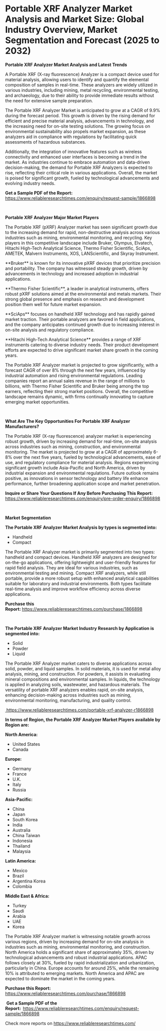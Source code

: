 <p><h1>Portable XRF Analyzer Market Analysis and Market Size: Global Industry Overview, Market Segmentation and Forecast (2025 to 2032)</h1></p><p><strong>Portable XRF Analyzer Market Analysis and Latest Trends</strong></p>
<p><p>A Portable XRF (X-ray fluorescence) Analyzer is a compact device used for material analysis, allowing users to identify and quantify the elemental composition of samples in real-time. These analyzers are widely utilized in various industries, including mining, metal recycling, environmental testing, and archaeology, due to their ability to provide immediate results without the need for extensive sample preparation.</p><p>The Portable XRF Analyzer Market is anticipated to grow at a CAGR of 9.9% during the forecast period. This growth is driven by the rising demand for efficient and precise material analysis, advancements in technology, and the increasing need for on-site testing solutions. The growing focus on environmental sustainability also propels market expansion, as these analyzers aid in compliance with regulations by facilitating quick assessments of hazardous substances.</p><p>Additionally, the integration of innovative features such as wireless connectivity and enhanced user interfaces is becoming a trend in the market. As industries continue to embrace automation and data-driven decision-making, the demand for Portable XRF Analyzers is expected to rise, reflecting their critical role in various applications. Overall, the market is poised for significant growth, fueled by technological advancements and evolving industry needs.</p></p>
<p><strong>Get a Sample PDF of the Report:&nbsp;</strong> <a href="https://www.reliableresearchtimes.com/enquiry/request-sample/1866898?utm_campaign=2232&utm_medium=2&utm_source=Github&utm_content=ia&utm_term=11042025&utm_id=portable-xrf-analyzer">https://www.reliableresearchtimes.com/enquiry/request-sample/1866898</a></p>
<p>&nbsp;</p>
<p><strong>Portable XRF Analyzer Major Market Players</strong></p>
<p><p>The Portable XRF (pXRF) Analyzer market has seen significant growth due to the increasing demand for rapid, non-destructive analysis across various industries such as mining, environmental monitoring, and recycling. Key players in this competitive landscape include Bruker, Olympus, Elvatech, Hitachi High-Tech Analytical Science, Thermo Fisher Scientific, SciAps, AMETEK, Malvern Instruments, XOS, LANScientific, and Skyray Instrument.</p><p>**Bruker** is known for its innovative pXRF devices that prioritize precision and portability. The company has witnessed steady growth, driven by advancements in technology and increased adoption in industrial applications. </p><p>**Thermo Fisher Scientific**, a leader in analytical instruments, offers robust pXRF solutions aimed at the environmental and metals markets. Their strong global presence and emphasis on research and development position them well for future market expansion.</p><p>**SciAps** focuses on handheld XRF technology and has rapidly gained market traction. Their portable analyzers are favored in field applications, and the company anticipates continued growth due to increasing interest in on-site analysis and regulatory compliance.</p><p>**Hitachi High-Tech Analytical Science** provides a range of XRF instruments catering to diverse industry needs. Their product development efforts are expected to drive significant market share growth in the coming years.</p><p>The Portable XRF Analyzer market is projected to grow significantly, with a forecast CAGR of over 8% through the next few years, influenced by industrial automation and rising environmental regulations. Leading companies report an annual sales revenue in the range of millions to billions, with Thermo Fisher Scientific and Bruker being among the top earners, reflecting their strong market positions. Overall, the competitive landscape remains dynamic, with firms continually innovating to capture emerging market opportunities.</p></p>
<p>&nbsp;</p>
<p><strong>What Are The Key Opportunities For Portable XRF Analyzer Manufacturers?</strong></p>
<p><p>The Portable XRF (X-ray fluorescence) analyzer market is experiencing robust growth, driven by increasing demand for real-time, on-site analysis across industries such as mining, construction, and environmental monitoring. The market is projected to grow at a CAGR of approximately 6-8% over the next five years, fueled by technological advancements, ease of use, and regulatory compliance for material analysis. Regions experiencing significant growth include Asia-Pacific and North America, driven by industrial expansion and environmental regulations. Future outlook remains positive, as innovations in sensor technology and battery life enhance performance, further broadening application scope and market penetration.</p></p>
<p><strong>Inquire or Share Your Questions If Any Before Purchasing This Report:</strong> <a href="https://www.reliableresearchtimes.com/enquiry/pre-order-enquiry/1866898?utm_campaign=2232&utm_medium=2&utm_source=Github&utm_content=ia&utm_term=11042025&utm_id=portable-xrf-analyzer">https://www.reliableresearchtimes.com/enquiry/pre-order-enquiry/1866898</a></p>
<p>&nbsp;</p>
<p><strong>Market Segmentation</strong></p>
<p><strong>The Portable XRF Analyzer Market Analysis by types is segmented into:</strong></p>
<p><ul><li>Handheld</li><li>Compact</li></ul></p>
<p><p>The Portable XRF Analyzer market is primarily segmented into two types: handheld and compact devices. Handheld XRF analyzers are designed for on-the-go applications, offering lightweight and user-friendly features for rapid field analysis. They are ideal for various industries, such as environmental testing and mining. Compact XRF analyzers, while still portable, provide a more robust setup with enhanced analytical capabilities suitable for laboratory and industrial environments. Both types facilitate real-time analysis and improve workflow efficiency across diverse applications.</p></p>
<p><strong>Purchase this Report:&nbsp;</strong><a href="https://www.reliableresearchtimes.com/purchase/1866898?utm_campaign=2232&utm_medium=2&utm_source=Github&utm_content=ia&utm_term=11042025&utm_id=portable-xrf-analyzer">https://www.reliableresearchtimes.com/purchase/1866898</a></p>
<p>&nbsp;</p>
<p><strong>The Portable XRF Analyzer Market Industry Research by Application is segmented into:</strong></p>
<p><ul><li>Solid</li><li>Powder</li><li>Liquid</li></ul></p>
<p><p>The Portable XRF Analyzer market caters to diverse applications across solid, powder, and liquid samples. In solid materials, it is used for metal alloy analysis, mining, and construction. For powders, it assists in evaluating mineral compositions and environmental samples. In liquids, the technology is applied in analyzing soils, wastewater, and hazardous materials. The versatility of portable XRF analyzers enables rapid, on-site analysis, enhancing decision-making across industries such as mining, environmental monitoring, manufacturing, and quality control.</p></p>
<p><a href="https://www.reliableresearchtimes.com/portable-xrf-analyzer-r1866898?utm_campaign=2232&utm_medium=2&utm_source=Github&utm_content=ia&utm_term=11042025&utm_id=portable-xrf-analyzer">&nbsp;https://www.reliableresearchtimes.com/portable-xrf-analyzer-r1866898</a></p>
<p><strong>In terms of Region, the Portable XRF Analyzer Market Players available by Region are:</strong></p>
<p>
    <p> <strong> North America: </strong>
        <ul>
            <li>United States</li>
            <li>Canada</li>
        </ul>
        </p> 
    <p> <strong> Europe: </strong>
        <ul>
            <li>Germany</li>
            <li>France</li>
            <li>U.K.</li>
            <li>Italy</li>
            <li>Russia</li>
        </ul>
        </p> 
    <p> <strong> Asia-Pacific: </strong>
        <ul>
            <li>China</li>
            <li>Japan</li>
            <li>South Korea</li>
            <li>India</li>
            <li>Australia</li>
            <li>China Taiwan</li>
            <li>Indonesia</li>
            <li>Thailand</li>
            <li>Malaysia</li>
        </ul>
        </p> 
    <p> <strong> Latin America: </strong>
        <ul>
            <li>Mexico</li>
            <li>Brazil</li>
            <li>Argentina Korea</li>
            <li>Colombia</li>
        </ul>
        </p> 
    <p> <strong> Middle East & Africa: </strong>
        <ul>
            <li>Turkey</li>
            <li>Saudi</li>
            <li>Arabia</li>
            <li>UAE</li>
            <li>Korea</li>
        </ul>
    </p>
    </p>
<p><p>The Portable XRF Analyzer market is witnessing notable growth across various regions, driven by increasing demand for on-site analysis in industries such as mining, environmental monitoring, and construction. North America holds a significant share of approximately 35%, driven by technological advancements and robust industrial applications. APAC follows closely at 30%, fueled by rapid industrialization and urbanization, particularly in China. Europe accounts for around 25%, while the remaining 10% is attributed to emerging markets. North America and APAC are expected to dominate the market in the coming years.</p></p>
<p><strong>Purchase this Report: </strong><a href="https://www.reliableresearchtimes.com/purchase/1866898?utm_campaign=2232&utm_medium=2&utm_source=Github&utm_content=ia&utm_term=11042025&utm_id=portable-xrf-analyzer">https://www.reliableresearchtimes.com/purchase/1866898</a></p>
<p>&nbsp;<strong>Get a Sample PDF of the Report:&nbsp;&nbsp;</strong><a href="https://www.reliableresearchtimes.com/enquiry/request-sample/1866898?utm_campaign=2232&utm_medium=2&utm_source=Github&utm_content=ia&utm_term=11042025&utm_id=portable-xrf-analyzer">https://www.reliableresearchtimes.com/enquiry/request-sample/1866898</a></p>
<p><strong></strong></p>
<p>Check more reports on <a href="https://www.reliableresearchtimes.com/?utm_campaign=2232&utm_medium=2&utm_source=Github&utm_content=ia&utm_term=11042025&utm_id=portable-xrf-analyzer">https://www.reliableresearchtimes.com/</a></p>